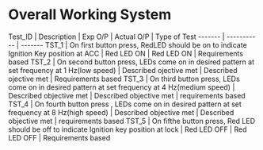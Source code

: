 # Overall Working System

Test_ID | Description | Exp O/P | Actual O/P | Type of Test
------- | ----------- | -------
TST_1 | On first button press, RedLED should be on to indicate Ignition Key position at ACC | Red LED ON | Red LED ON | Requirements based
TST_2 | On second button press, LEDs come on in desired pattern at set frequency at 1 Hz(low speed) | Described ojective met | Described ojective met | Requirements based
TST_3 | On third button press, LEDs come on in desired pattern at set frequency at 4 Hz(medium speed) | Described objective met | Described objective met | requirements based
TST_4 | On fourth button press , LEDs come on in desired pattern at set frequency at 8 Hz(high speed) | Described objective met | Described objective met | requirements based
TST_5 | On fifthe button press, Red LED should be off to indicate Ignition key position at lock | Red LED OFF | Red LED OFF | Requirements based
